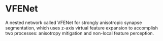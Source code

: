 # VFENet
A nested network called VFENet for strongly anisotropic synapse segmentation, which uses z-axis virtual feature expansion to accomplish two processes: anisotropy mitigation and non-local feature perception.
